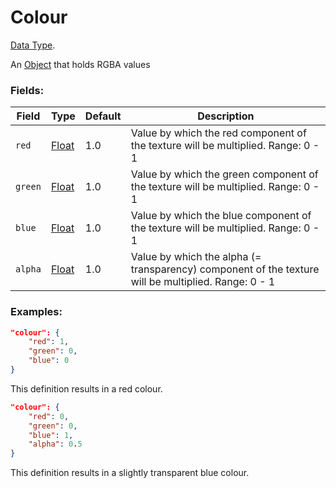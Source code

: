 # Colour

[Data Type](../data_types.md).

An [Object](object.md) that holds RGBA values

### Fields:

Field  |      Type         | Default | Description
-------|-------------------|---------|-------------
`red`  | [Float](float.md) | 1.0 | Value by which the red component of the texture will be multiplied. Range: 0 - 1
`green`| [Float](float.md) | 1.0 | Value by which the green component of the texture will be multiplied. Range: 0 - 1
`blue` | [Float](float.md) | 1.0 | Value by which the blue component of the texture will be multiplied. Range: 0 - 1
`alpha`| [Float](float.md) | 1.0 | Value by which the alpha (= transparency) component of the texture will be multiplied. Range: 0 - 1

### Examples:

```json
"colour": {
	"red": 1,
	"green": 0,
	"blue": 0
}
```

This definition results in a red colour.
<br>

```json
"colour": {
	"red": 0,
	"green": 0,
	"blue": 1,
	"alpha": 0.5
}
```
This definition results in a slightly transparent blue colour.